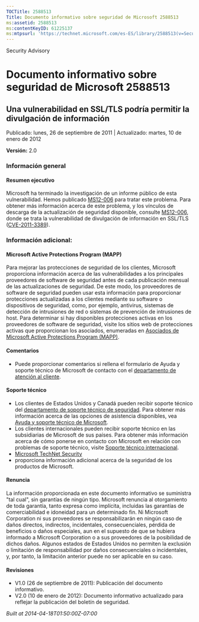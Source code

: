 ```yaml
---
TOCTitle: 2588513
Title: Documento informativo sobre seguridad de Microsoft 2588513
ms:assetid: 2588513
ms:contentKeyID: 61225137
ms:mtpsurl: 'https://technet.microsoft.com/es-ES/library/2588513(v=Security.10)'
---
```


Security Advisory

Documento informativo sobre seguridad de Microsoft 2588513
==========================================================

Una vulnerabilidad en SSL/TLS podría permitir la divulgación de información
---------------------------------------------------------------------------

Publicado: lunes, 26 de septiembre de 2011 | Actualizado: martes, 10 de enero de 2012

**Versión:** 2.0

### Información general

#### Resumen ejecutivo

Microsoft ha terminado la investigación de un informe público de esta vulnerabilidad. Hemos publicado [MS12-006](http://technet.microsoft.com/es-es/security/bulletin/ms12-006) para tratar este problema. Para obtener más información acerca de este problema, y los vínculos de descarga de la actualización de seguridad disponible, consulte [MS12-006](http://technet.microsoft.com/es-es/security/bulletin/ms12-006), donde se trata la vulnerabilidad de divulgación de información en SSL/TLS ([CVE-2011-3389](http://www.cve.mitre.org/cgi-bin/cvename.cgi?name=cve-2011-3389)).

### Información adicional:

#### Microsoft Active Protections Program (MAPP)

Para mejorar las protecciones de seguridad de los clientes, Microsoft proporciona información acerca de las vulnerabilidades a los principales proveedores de software de seguridad antes de cada publicación mensual de las actualizaciones de seguridad. De este modo, los proveedores de software de seguridad pueden usar esta información para proporcionar protecciones actualizadas a los clientes mediante su software o dispositivos de seguridad, como, por ejemplo, antivirus, sistemas de detección de intrusiones de red o sistemas de prevención de intrusiones de host. Para determinar si hay disponibles protecciones activas en los proveedores de software de seguridad, visite los sitios web de protecciones activas que proporcionan los asociados, enumeradas en [Asociados de Microsoft Active Protections Program (MAPP)](http://go.microsoft.com/fwlink/?linkid=215201).

#### Comentarios

-   Puede proporcionar comentarios si rellena el formulario de Ayuda y soporte técnico de Microsoft de contacto con el [departamento de atención al cliente](https://support.microsoft.com/common/survey.aspx?scid=sw;en;1257&showpage=1&ws=technet&sd=tech).

#### Soporte técnico

-   Los clientes de Estados Unidos y Canadá pueden recibir soporte técnico del [departamento de soporte técnico de seguridad](http://go.microsoft.com/fwlink/?linkid=21131). Para obtener más información acerca de las opciones de asistencia disponibles, vea [Ayuda y soporte técnico de Microsoft](http://support.microsoft.com/).
-   Los clientes internacionales pueden recibir soporte técnico en las subsidiarias de Microsoft de sus países. Para obtener más información acerca de cómo ponerse en contacto con Microsoft en relación con problemas de soporte técnico, visite [Soporte técnico internacional](http://go.microsoft.com/fwlink/?linkid=21155).
-   [Microsoft TechNet Security](http://go.microsoft.com/fwlink/?linkid=21132)
-   proporciona información adicional acerca de la seguridad de los productos de Microsoft.

#### Renuncia

La información proporcionada en este documento informativo se suministra "tal cual", sin garantías de ningún tipo. Microsoft renuncia al otorgamiento de toda garantía, tanto expresa como implícita, incluidas las garantías de comerciabilidad e idoneidad para un determinado fin. Ni Microsoft Corporation ni sus proveedores se responsabilizarán en ningún caso de daños directos, indirectos, incidentales, consecuenciales, pérdida de beneficios o daños especiales, aun en el supuesto de que se hubiera informado a Microsoft Corporation o a sus proveedores de la posibilidad de dichos daños. Algunos estados de Estados Unidos no permiten la exclusión o limitación de responsabilidad por daños consecuenciales o incidentales, y, por tanto, la limitación anterior puede no ser aplicable en su caso.

#### Revisiones

-   V1.0 (26 de septiembre de 2011): Publicación del documento informativo.
-   V2.0 (10 de enero de 2012): Documento informativo actualizado para reflejar la publicación del boletín de seguridad.

*Built at 2014-04-18T01:50:00Z-07:00*
